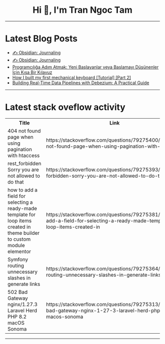 <h1 align="center">Hi 👋, I'm Tran Ngoc Tam</h1>

---

# Latest Blog Posts 
<!-- BLOG-POST-LIST:START -->
- [✍️ Obsidian: Journaling](https://dev.to/oscareduardolp6/obsidian-journaling-3mp1)
- [✍️ Obsidian: Journaling](https://dev.to/oscareduardolp6/obsidian-journaling-10ih)
- [Programcılığa Adım Atmak: Yeni Başlayanlar veya Başlamayı Düşünenler İçin Kısa Bir Kılavuz](https://dev.to/zhantkan/programciliga-adim-atmak-yeni-baslayanlar-veya-baslamayi-dusunenler-icin-kisa-bir-kilavuz-185c)
- [How I built my first mechanical keyboard [Tutorial] [Part 2]](https://dev.to/miriacode/how-i-built-my-first-mechanical-keyboard-tutorial-part-2-3lec)
- [Building Real-Time Data Pipelines with Debezium: A Practical Guide](https://dev.to/juan_josdavidperezviz/building-real-time-data-pipelines-with-debezium-a-practical-guide-50f6)
<!-- BLOG-POST-LIST:END -->

---

# Latest stack oveflow activity
<table>
  <tr><th>Title</th><th>Link</th></tr>
  <!-- STACKOVERFLOW:START --><tr><td>404 not found page when using pagination with htaccess</td><td>https://stackoverflow.com/questions/79275400/404-not-found-page-when-using-pagination-with-htaccess</td></tr><tr><td>rest_forbidden Sorry you are not allowed to do that</td><td>https://stackoverflow.com/questions/79275393/rest-forbidden-sorry-you-are-not-allowed-to-do-that</td></tr><tr><td>how to add a field for selecting a ready-made template for loop items created in theme builder to custom module elementor</td><td>https://stackoverflow.com/questions/79275381/how-to-add-a-field-for-selecting-a-ready-made-template-for-loop-items-created-in</td></tr><tr><td>Symfony routing unnecessary slashes in generate links</td><td>https://stackoverflow.com/questions/79275364/symfony-routing-unnecessary-slashes-in-generate-links</td></tr><tr><td>502 Bad Gateway nginx/1.27.3 Laravel Herd PHP 8.2 macOS Sonoma</td><td>https://stackoverflow.com/questions/79275313/502-bad-gateway-nginx-1-27-3-laravel-herd-php-8-2-macos-sonoma</td></tr><!-- STACKOVERFLOW:END -->
</table>

---


